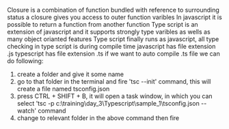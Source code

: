 Closure is a combination of function bundled with reference to surrounding status
a closure gives you access to outer function varibles
In javascript it is possible to return a function from another function
Type script is an extension of javascript and it supports strongly type varibles as wells as many object orianted features
Type script finally runs as javascript, all type checking in type script is during compile time
javascript has file extension .js typescript has file extension .ts
if we want to auto compile .ts file we can do following:
1. create a folder and give it some name
2. go to that folder in the terminal and fire 'tsc --init' command, this will create a file named tsconfig.json
3. press CTRL + SHIFT + B, it will open a task window, in which you can select 'tsc -p c:\training\day_3\Typescript\sample_1\tsconfig.json --watch' command
4. change to relevant folder in the above command then fire 